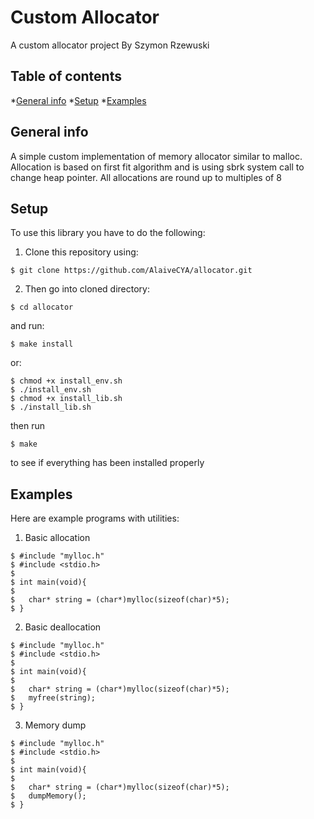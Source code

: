 # Custom Allocator
A custom allocator project
By Szymon Rzewuski

## Table of contents
  *[General info](#general-info)
  *[Setup](#setup)
  *[Examples](#examples)

## General info
A simple custom implementation of memory allocator similar to malloc.
Allocation is based on first fit algorithm and is using sbrk system call to change heap pointer.
All allocations are round up to multiples of 8
## Setup
To use this library you have to do the following:

1. Clone this repository using:
```
$ git clone https://github.com/AlaiveCYA/allocator.git
```
2. Then go into cloned directory:
```
$ cd allocator
```
and  run:
```
$ make install
```
or:
```
$ chmod +x install_env.sh
$ ./install_env.sh
$ chmod +x install_lib.sh
$ ./install_lib.sh 
```
then run
```
$ make
```
to see if everything has been installed properly

## Examples
Here are example programs with utilities:

1. Basic allocation
```
$ #include "mylloc.h"
$ #include <stdio.h>
$ 
$ int main(void){
$ 
$   char* string = (char*)mylloc(sizeof(char)*5);   
$ }
```

2. Basic deallocation
```
$ #include "mylloc.h"
$ #include <stdio.h>
$ 
$ int main(void){
$ 
$   char* string = (char*)mylloc(sizeof(char)*5);
$   myfree(string);   
$ }
```

3. Memory dump
```
$ #include "mylloc.h"
$ #include <stdio.h>
$ 
$ int main(void){
$ 
$   char* string = (char*)mylloc(sizeof(char)*5);
$   dumpMemory();   
$ }
```
